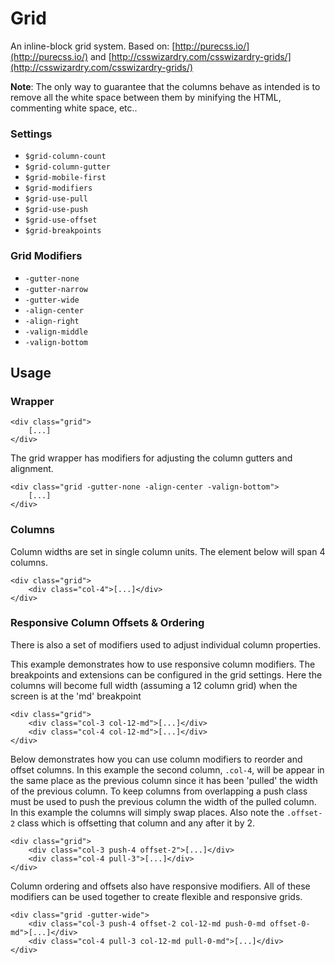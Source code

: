 Grid
====

An inline-block grid system. Based on: [http://purecss.io/](http://purecss.io/) and [http://csswizardry.com/csswizardry-grids/](http://csswizardry.com/csswizardry-grids/)

**Note**: The only way to guarantee that the columns behave
as intended is to remove all the white space between them
by minifying the HTML, commenting white space, etc..

### Settings

- `$grid-column-count`
- `$grid-column-gutter`
- `$grid-mobile-first`
- `$grid-modifiers`
- `$grid-use-pull`
- `$grid-use-push`
- `$grid-use-offset`
- `$grid-breakpoints`

### Grid Modifiers

- `-gutter-none`
- `-gutter-narrow`
- `-gutter-wide`
- `-align-center`
- `-align-right`
- `-valign-middle`
- `-valign-bottom`


Usage
-----

### Wrapper

    <div class="grid">
        [...]
    </div>

The grid wrapper has modifiers for adjusting the column gutters and alignment.

    <div class="grid -gutter-none -align-center -valign-bottom">
        [...]
    </div>


### Columns

Column widths are set in single column units. The element below will span 4 columns.

    <div class="grid">
        <div class="col-4">[...]</div>
    </div>


### Responsive Column Offsets & Ordering

There is also a set of modifiers used to adjust individual column properties.

This example demonstrates how to use responsive column modifiers. The breakpoints and extensions can be configured in
the grid settings. Here the columns will become full width (assuming a 12 column grid) when the screen is at the 'md'
breakpoint

    <div class="grid">
        <div class="col-3 col-12-md">[...]</div>
        <div class="col-4 col-12-md">[...]</div>
    </div>

Below demonstrates how you can use column modifiers to reorder and offset columns. In this example the second column,
`.col-4`, will be appear in the same place as the previous column since it has been 'pulled' the width of the previous
column. To keep columns from overlapping a push class must be used to push the previous column the width of the pulled
column. In this example the columns will simply swap places. Also note the `.offset-2` class which is offsetting that
column and any after it by 2.

    <div class="grid">
        <div class="col-3 push-4 offset-2">[...]</div>
        <div class="col-4 pull-3">[...]</div>
    </div>

Column ordering and offsets also have responsive modifiers. All of these modifiers can be used together to create flexible and responsive grids.

    <div class="grid -gutter-wide">
        <div class="col-3 push-4 offset-2 col-12-md push-0-md offset-0-md">[...]</div>
        <div class="col-4 pull-3 col-12-md pull-0-md">[...]</div>
    </div>



